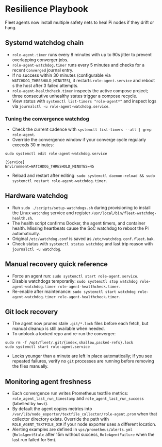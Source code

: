 # Resilience Playbook

Fleet agents now install multiple safety nets to heal Pi nodes if they drift or hang.

## Systemd watchdog chain

- `role-agent.timer` runs every 8 minutes with up to 90s jitter to prevent overlapping converger jobs.
- `role-agent-watchdog.timer` runs every 5 minutes and checks for a recent `Converged` journal entry.
- If no success within 30 minutes (configurable via `WATCHDOG_THRESHOLD_MINUTES`), it restarts `role-agent.service` and reboot
s the host after 3 failed attempts.
- `role-agent-healthcheck.timer` inspects the active compose project; three consecutive unhealthy states trigger a compose recycle.
- View status with `systemctl list-timers "role-agent*"` and inspect logs via `journalctl -u role-agent-watchdog.service`.

### Tuning the convergence watchdog

- Check the current cadence with `systemctl list-timers --all | grep role-agent`.
- Override the convergence window if your converge cycle regularly exceeds 30 minutes:

```
sudo systemctl edit role-agent-watchdog.service

[Service]
Environment=WATCHDOG_THRESHOLD_MINUTES=45
```

- Reload and restart after editing: `sudo systemctl daemon-reload && sudo systemctl restart role-agent-watchdog.timer`.

## Hardware watchdog

- Run `sudo ./scripts/setup-watchdogs.sh` during provisioning to install the Linux `watchdog` service and register `/usr/local/bin/fleet-watchdog-health.sh`.
- The health script confirms Docker, the agent timers, and container health. Missing heartbeats cause the SoC watchdog to reboot the Pi automatically.
- Original `/etc/watchdog.conf` is saved as `/etc/watchdog.conf.fleet.bak`.
- Check status with `systemctl status watchdog` and last trip reason with `journalctl -u watchdog`.

## Manual recovery quick reference

- Force an agent run: `sudo systemctl start role-agent.service`.
- Disable watchdogs temporarily: `sudo systemctl stop watchdog role-agent-watchdog.timer role-agent-healthcheck.timer`.
- Re-enable after maintenance: `sudo systemctl start watchdog role-agent-watchdog.timer role-agent-healthcheck.timer`.

## Git lock recovery

- The agent now prunes stale `.git/*.lock` files before each fetch, but manual cleanup is still available when needed.
- To unblock a locked repo and re-run the converger:

```
sudo rm -f /opt/fleet/.git/{index,shallow,packed-refs}.lock
sudo systemctl start role-agent.service
```

- Locks younger than a minute are left in place automatically; if you see repeated failures, verify no `git` processes are running before removing the files manually.

## Monitoring agent freshness

- Each convergence run writes Prometheus textfile metrics: `role_agent_last_run_timestamp` and `role_agent_last_run_success` (labelled by `host`).
- By default the agent copies metrics into `/var/lib/node_exporter/textfile_collector/role-agent.prom` when that collector directory exists. Override the path with `ROLE_AGENT_TEXTFILE_DIR` if your node exporter uses a different location.
- Alerting examples are defined in `vps/prometheus/alerts.yml` (`RoleAgentStale` after 15m without success, `RoleAgentFailure` when the last run failed for 5m).
